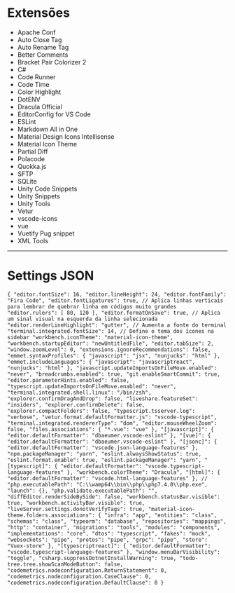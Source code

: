<h1>
  Extensões
</h1>

<ul>
  <li>Apache Conf</li>
  <li>Auto Close Tag</li>
  <li>Auto Rename Tag</li>
  <li>Better Comments</li>
  <li>Bracket Pair Colorizer 2</li>
  <li>C#</li>
  <li>Code Runner</li>
  <li>Code Time</li>
  <li>Color Highlight</li>
  <li>DotENV</li>
  <li>Dracula Official</li>
  <li>EditorConfig for VS Code</li>
  <li>ESLint</li>
  <li>Markdown All in One</li>
  <li>Material Design Icons Intellisense</li>
  <li>Material Icon Theme</li>
  <li>Partial Diff</li>
  <li>Polacode</li>
  <li>Quokka.js</li>
  <li>SFTP</li>
  <li>SQLite</li>
  <li>Unity Code Snippets</li>
  <li>Unity Snippets</li>
  <li>Unity Tools</li>
  <li>Vetur</li>
  <li>vscode-icons</li>
  <li>vue</li>
  <li>Vuetify Pug snippet</li>
  <li>XML Tools</li>
</ul>
<hr>
<h1>Settings JSON</h1>

`
{
	"editor.fontSize": 16,
	"editor.lineHeight": 24,
	"editor.fontFamily": "Fira Code",
	"editor.fontLigatures": true,
	// Aplica linhas verticais para lembrar de quebrar linha em códigos muito grandes
	"editor.rulers": [
		80,
		120
	],
	"editor.formatOnSave": true,
	// Aplica um sinal visual na esquerda da linha selecionada
	"editor.renderLineHighlight": "gutter",
	// Aumenta a fonte do terminal
	"terminal.integrated.fontSize": 14,
	// Define o tema dos ícones na sidebar
	"workbench.iconTheme": "material-icon-theme",
	"workbench.startupEditor": "newUntitledFile",
	"editor.tabSize": 2,
	"window.zoomLevel": 0,
	"extensions.ignoreRecommendations": false,
	"emmet.syntaxProfiles": {
		"javascript": "jsx",
		"nunjucks": "html"
	},
	"emmet.includeLanguages": {
		"javascript": "javascriptreact",
		"nunjucks": "html"
	},
	"javascript.updateImportsOnFileMove.enabled": "never",
	"breadcrumbs.enabled": true,
	"git.enableSmartCommit": true,
	"editor.parameterHints.enabled": false,
	"typescript.updateImportsOnFileMove.enabled": "never",
	"terminal.integrated.shell.linux": "/bin/zsh",
	"explorer.confirmDragAndDrop": false,
	"liveshare.featureSet": "insiders",
	"explorer.confirmDelete": false,
	"explorer.compactFolders": false,
	"typescript.tsserver.log": "verbose",
	"vetur.format.defaultFormatter.js": "vscode-typescript",
	"terminal.integrated.rendererType": "dom",
	"editor.mouseWheelZoom": false,
	"files.associations": {
		"*.vue": "vue"
	},
	"[javascript]": {
		"editor.defaultFormatter": "dbaeumer.vscode-eslint"
	},
	"[vue]": {
		"editor.defaultFormatter": "dbaeumer.vscode-eslint"
	},
	"[jsonc]": {
		"editor.defaultFormatter": "vscode.json-language-features"
	},
	"npm.packageManager": "yarn",
	"eslint.alwaysShowStatus": true,
	"eslint.format.enable": true,
	"eslint.packageManager": "yarn",
	"[typescript]": {
		"editor.defaultFormatter": "vscode.typescript-language-features"
	},
	"workbench.colorTheme": "Dracula",
	"[html]": {
		"editor.defaultFormatter": "vscode.html-language-features"
	},
	// "php.executablePath": "C:\\wamp64\\bin\\php\\php7.4.0\\php.exe",
	"launch": {},
	"php.validate.executablePath": "",
	"diffEditor.renderSideBySide": false,
	"workbench.statusBar.visible": true,
	"workbench.activityBar.visible": true,
	"liveServer.settings.donotVerifyTags": true,
	"material-icon-theme.folders.associations": {
		"infra": "app",
		"entities": "class",
		"schemas": "class",
		"typeorm": "database",
		"repositories": "mappings",
		"http": "container",
		"migrations": "tools",
		"modules": "components",
		"implementations": "core",
		"dtos": "typescript",
		"fakes": "mock",
		"websockets": "pipe",
		"protos": "pipe",
		"grpc": "pipe",
		"store": "Vuex-store"
	},
	"[typescriptreact]": {
		"editor.defaultFormatter": "vscode.typescript-language-features"
	},
	"window.menuBarVisibility": "toggle",
	"csharp.suppressDotnetInstallWarning": true,
	"todo-tree.tree.showScanModeButton": false,
	"codemetrics.nodeconfiguration.ReturnStatement": 0,
	"codemetrics.nodeconfiguration.CaseClause": 0,
	"codemetrics.nodeconfiguration.DefaultClause": 0
}
`
